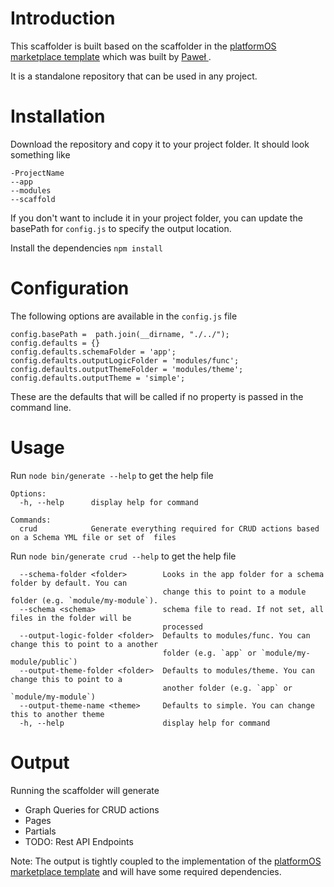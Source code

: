 # Introduction

This scaffolder is built based on the scaffolder in the [platformOS marketplace template](https://github.com/mdyd-dev/product-marketplace-template) which was built by [Paweł ](https://github.com/pavelloz).

It is a standalone repository that can be used in any project.

# Installation
Download the repository and copy it to your project folder.
It should look something like
```
-ProjectName
--app
--modules
--scaffold
```
If you don't want to include it in your project folder, you can update the basePath for `config.js` to specify the output location.

Install the dependencies
`npm install`

# Configuration
The following options are available in the `config.js` file
```
config.basePath =  path.join(__dirname, "./../");
config.defaults = {} 
config.defaults.schemaFolder = 'app';
config.defaults.outputLogicFolder = 'modules/func';
config.defaults.outputThemeFolder = 'modules/theme';
config.defaults.outputTheme = 'simple';
```
These are the defaults that will be called if no property is passed in the command line.
# Usage  
Run `node bin/generate --help` to get the help file
```
Options:
  -h, --help      display help for command

Commands:
  crud            Generate everything required for CRUD actions based on a Schema YML file or set of  files
```

Run `node bin/generate crud --help` to get the help file
```
  --schema-folder <folder>        Looks in the app folder for a schema folder by default. You can     
                                  change this to point to a module folder (e.g. `module/my-module`).  
  --schema <schema>               schema file to read. If not set, all files in the folder will be    
                                  processed
  --output-logic-folder <folder>  Defaults to modules/func. You can change this to point to a another 
                                  folder (e.g. `app` or `module/my-module/public`)
  --output-theme-folder <folder>  Defaults to modules/theme. You can change this to point to a        
                                  another folder (e.g. `app` or `module/my-module`)
  --output-theme-name <theme>     Defaults to simple. You can change this to another theme
  -h, --help                      display help for command
```

# Output
Running the scaffolder will generate

 * Graph Queries for CRUD actions
 * Pages
 * Partials
 * TODO: Rest API Endpoints

 Note: The output is tightly coupled to the implementation of the [platformOS marketplace template](https://github.com/mdyd-dev/product-marketplace-template) and will have some required dependencies.
